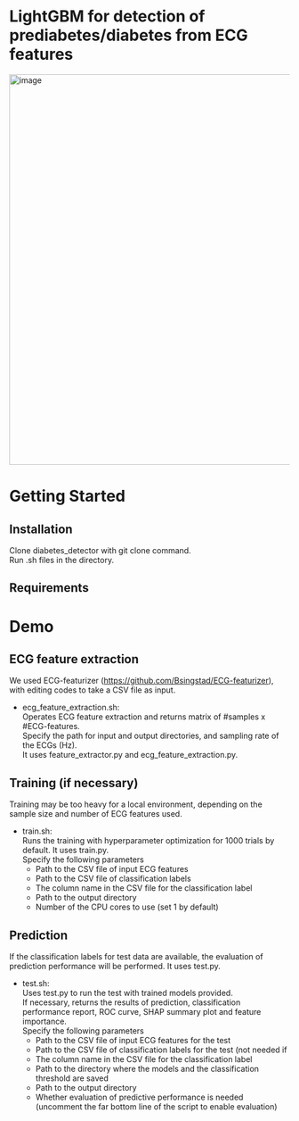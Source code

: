 # LightGBM for detection of prediabetes/diabetes from ECG features
<img width="700" alt="image" src="https://github.com/user-attachments/assets/8301ebfa-5699-45bd-9c7b-ffe864f963a9">

# Getting Started
## Installation
Clone diabetes_detector with git clone command.  
Run .sh files in the directory.

## Requirements



# Demo
## ECG feature extraction
We used ECG-featurizer (https://github.com/Bsingstad/ECG-featurizer), with editing codes to take a CSV file as input.  
* ecg_feature_extraction.sh:  
  Operates ECG feature extraction and returns matrix of #samples x #ECG-features.  
  Specify the path for input and output directories, and sampling rate of the ECGs (Hz).  
  It uses feature_extractor.py and ecg_feature_extraction.py.

## Training (if necessary)  
Training may be too heavy for a local environment, depending on the sample size and number of ECG features used.
* train.sh:  
  Runs the training with hyperparameter optimization for 1000 trials by default.
  It uses train.py.  
  Specify the following parameters  
  * Path to the CSV file of input ECG features
  * Path to the CSV file of classification labels
  * The column name in the CSV file for the classification label
  * Path to the output directory
  * Number of the CPU cores to use (set 1 by default)

## Prediction
If the classification labels for test data are available, the evaluation of prediction performance will be performed.
It uses test.py.   
* test.sh:  
  Uses test.py to run the test with trained models provided.  
  If necessary, returns the results of prediction, classification performance report, ROC curve, SHAP summary plot and feature importance.  
  Specify the following parameters
  * Path to the CSV file of input ECG features for the test
  * Path to the CSV file of classification labels for the test (not needed if 
  * The column name in the CSV file for the classification label
  * Path to the directory where the models and the classification threshold are saved
  * Path to the output directory
  * Whether evaluation of predictive performance is needed (uncomment the far bottom line of the script to enable evaluation)
